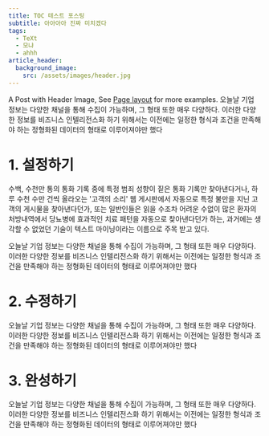 ```yaml
---
title: TOC 테스트 포스팅
subtitle: 아아아아 진짜 미치겠다
tags:
  - TeXt
  - 모냐
  - ahhh
article_header:
  background_image:
    src: /assets/images/header.jpg
---
```


A Post with Header Image, See [Page layout](https://tianqi.name/jekyll-TeXt-theme/samples.html#page-layout) for more examples. 오늘날 기업 정보는 다양한 채널을 통해 수집이 가능하며, 그 형태 또한 매우 다양하다. 이러한 다양한 정보를 비즈니스 인텔리전스화 하기 위해서는 이전에는 일정한 형식과 조건을 만족해야 하는 정형화된 데이터의 형태로 이루어져야만 했다

<!--more-->



# 1. 설정하기

<!--more-->

수백, 수천만 통의 통화 기록 중에 특정 범죄 성향이 짙은 통화 기록만 찾아낸다거나, 하루 수천 수만 건씩 올라오는 '고객의 소리' 웹 게시판에서 자동으로 특정 불만을 지닌 고객의 게시물을 찾아낸다던가, 또는 일반인들은 읽을 수조차 어려운 수없이 많은 환자의 처방내역에서 당뇨병에 효과적인 치료 패턴을 자동으로 찾아낸다던가 하는, 과거에는 생각할 수 없었던 기술이 텍스트 마이닝이라는 이름으로 주목 받고 있다.

오늘날 기업 정보는 다양한 채널을 통해 수집이 가능하며, 그 형태 또한 매우 다양하다. 이러한 다양한 정보를 비즈니스 인텔리전스화 하기 위해서는 이전에는 일정한 형식과 조건을 만족해야 하는 정형화된 데이터의 형태로 이루어져야만 했다



# 2. 수정하기

오늘날 기업 정보는 다양한 채널을 통해 수집이 가능하며, 그 형태 또한 매우 다양하다. 이러한 다양한 정보를 비즈니스 인텔리전스화 하기 위해서는 이전에는 일정한 형식과 조건을 만족해야 하는 정형화된 데이터의 형태로 이루어져야만 했다



# 3. 완성하기

오늘날 기업 정보는 다양한 채널을 통해 수집이 가능하며, 그 형태 또한 매우 다양하다. 이러한 다양한 정보를 비즈니스 인텔리전스화 하기 위해서는 이전에는 일정한 형식과 조건을 만족해야 하는 정형화된 데이터의 형태로 이루어져야만 했다
